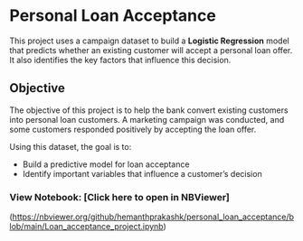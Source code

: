 # Personal Loan Acceptance
This project uses a campaign dataset to build a **Logistic Regression** model that predicts whether an existing customer will accept a personal loan offer. It also identifies the key factors that influence this decision.

## Objective
The objective of this project is to help the bank convert existing customers into personal loan customers. A marketing campaign was conducted, and some customers responded positively by accepting the loan offer. 

Using this dataset, the goal is to:
- Build a predictive model for loan acceptance
- Identify important variables that influence a customer’s decision

### **View Notebook**: [Click here to open in NBViewer]
(https://nbviewer.org/github/hemanthprakashk/personal_loan_acceptance/blob/main/Loan_acceptance_project.ipynb)
